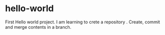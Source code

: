 # hello-world
First Hello world project. I am learning to crete a repository . Create, commit and merge contents in a branch.
